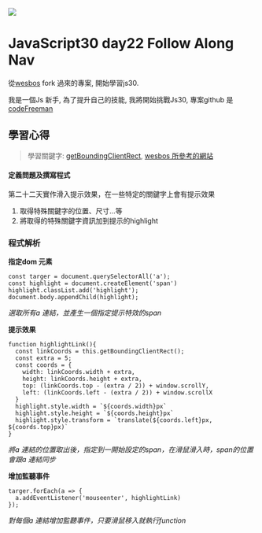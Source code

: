 ![](https://javascript30.com/images/JS3-social-share.png)

# JavaScript30 day22 Follow Along Nav

從[wesbos](https://github.com/wesbos/JavaScript30) fork 過來的專案, 開始學習js30.

我是一個Js 新手, 為了提升自己的技能, 我將開始挑戰Js30, 專案github 是 [codeFreeman](https://github.com/codeFreeman/JavaScript30)

## 學習心得

> 學習關鍵字: [getBoundingClientRect](https://developer.mozilla.org/en-US/docs/Web/API/Element/getBoundingClientRect), [wesbos 所參考的網站](https://stripe.com/)

#### 定義問題及撰寫程式

第二十二天實作滑入提示效果，在一些特定的關鍵字上會有提示效果
1. 取得特殊關鍵字的位置、尺寸...等
2. 將取得的特殊關鍵字資訊加到提示的highlight

### 程式解析

**指定dom 元素**

    const targer = document.querySelectorAll('a');
    const highlight = document.createElement('span')
    highlight.classList.add('highlight');
    document.body.appendChild(highlight);

*選取所有a 連結，並產生一個指定提示特效的span*

**提示效果**

    function highlightLink(){
      const linkCoords = this.getBoundingClientRect();
      const extra = 5;
      const coords = {
        width: linkCoords.width + extra,
        height: linkCoords.height + extra,
        top: (linkCoords.top - (extra / 2)) + window.scrollY,
        left: (linkCoords.left - (extra / 2)) + window.scrollX
      }
      highlight.style.width = `${coords.width}px`
      highlight.style.height = `${coords.height}px`
      highlight.style.transform = `translate(${coords.left}px, ${coords.top}px)`
    }

*將a 連結的位置取出後，指定到一開始設定的span，在滑鼠滑入時，span的位置會跟a 連結同步*

**增加監聽事件**

    targer.forEach(a => {
      a.addEventListener('mouseenter', highlightLink)
    });

*對每個a 連結增加監聽事件，只要滑鼠移入就執行function*
